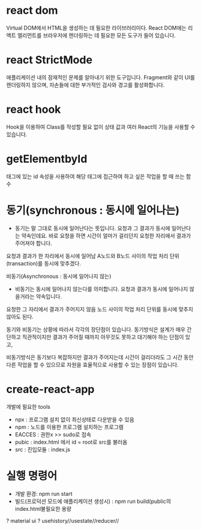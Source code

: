 # react dom
Virtual DOM에서 HTML을 생성하는 데 필요한 라이브러리이다. React DOM에는 리액트 엘리먼트를 브라우저에 렌더링하는 데 필요한 모든 도구가 들어 있습니다.

# react StrictMode
애플리케이션 내의 잠재적인 문제를 알아내기 위한 도구입니다. 
Fragment와 같이 UI를 렌더링하지 않으며, 자손들에 대한 부가적인 검사와 경고를 활성화합니다.

# react hook
Hook을 이용하여 Class를 작성할 필요 없이 상태 값과 여러 React의 기능을 사용할 수 있습니다.

# getElementbyId
태그에 있는 id 속성을 사용하여 해당 태그에 접근하여 하고 싶은 작업을 할 때 쓰는 함수

# 동기(synchronous : 동시에 일어나는)
 - 동기는 말 그대로 동시에 일어난다는 뜻입니다. 요청과 그 결과가 동시에 일어난다는 약속인데요. 바로 요청을 하면 시간이 얼마가 걸리던지 요청한 자리에서 결과가 주어져야 합니다.

요청과 결과가 한 자리에서 동시에 일어남
A노드와 B노드 사이의 작업 처리 단위(transaction)를 동시에 맞추겠다.
 

 

비동기(Asynchronous : 동시에 일어나지 않는)
 - 비동기는 동시에 일어나지 않는다를 의미합니다. 요청과 결과가 동시에 일어나지 않을거라는 약속입니다. 

요청한 그 자리에서 결과가 주어지지 않음
노드 사이의 작업 처리 단위를 동시에 맞추지 않아도 된다.
 

 

 동기와 비동기는 상황에 따라서 각각의 장단점이 있습니다. 
 동기방식은 설계가 매우 간단하고 직관적이지만 결과가 주어질 때까지 아무것도 못하고 대기해야 하는 단점이 있고, 

 비동기방식은 동기보다 복잡하지만 결과가 주어지는데 시간이 걸리더라도 그 시간 동안 다른 작업을 할 수 있으므로 자원을 효율적으로 사용할 수 있는 장점이 있습니다.
 
 
# create-react-app 
개발에 필요한 tools
- npx : 프로그램 설치 없이 최신상태로 다운받을 수 있음
- npm : 노드를 이용한 프로그램 설치하는 프로그램
- EACCES : 권한x >> sudo로 접속
- pubic : index.html 에서 id = root로 src를 불러옴
- src : 진입모듈 : index.js

# 실행 명령어
- 개발 환경: npm run start
- 빌드(프로덕션 모드에 애플리케이션 생성시) : npm run build(public의 index.html불필요한 
용량 






? material ui
? usehistory//usestate//reducer//

